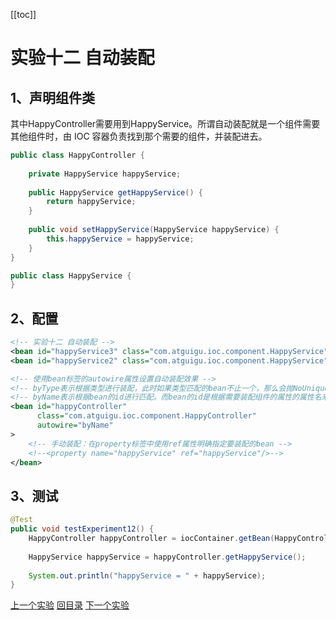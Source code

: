 [[toc]]

# 实验十二 自动装配

## 1、声明组件类

其中HappyController需要用到HappyService。所谓自动装配就是一个组件需要其他组件时，由 IOC 容器负责找到那个需要的组件，并装配进去。

```java
public class HappyController {
        
    private HappyService happyService;
    
    public HappyService getHappyService() {
        return happyService;
    }
    
    public void setHappyService(HappyService happyService) {
        this.happyService = happyService;
    }
}
```



```java
public class HappyService {
}
```



## 2、配置

```xml
<!-- 实验十二 自动装配 -->
<bean id="happyService3" class="com.atguigu.ioc.component.HappyService"/>
<bean id="happyService2" class="com.atguigu.ioc.component.HappyService"/>

<!-- 使用bean标签的autowire属性设置自动装配效果 -->
<!-- byType表示根据类型进行装配，此时如果类型匹配的bean不止一个，那么会抛NoUniqueBeanDefinitionException -->
<!-- byName表示根据bean的id进行匹配。而bean的id是根据需要装配组件的属性的属性名来确定的 -->
<bean id="happyController"
      class="com.atguigu.ioc.component.HappyController"
      autowire="byName"
>
    <!-- 手动装配：在property标签中使用ref属性明确指定要装配的bean -->
    <!--<property name="happyService" ref="happyService"/>-->
</bean>
```



## 3、测试

```java
@Test
public void testExperiment12() {
    HappyController happyController = iocContainer.getBean(HappyController.class);
    
    HappyService happyService = happyController.getHappyService();
    
    System.out.println("happyService = " + happyService);
}
```



[上一个实验](experiment11.html) [回目录](../verse03.html) [下一个实验](experiment13.html)